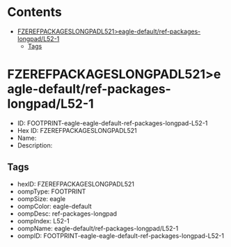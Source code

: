 



Contents
========

* [FZEREFPACKAGESLONGPADL521>eagle-default/ref-packages-longpad/L52-1](#fzerefpackageslongpadl521eagle-defaultref-packages-longpadl52-1)
	* [Tags](#tags)

# FZEREFPACKAGESLONGPADL521>eagle-default/ref-packages-longpad/L52-1

- ID: FOOTPRINT-eagle-eagle-default-ref-packages-longpad-L52-1
- Hex ID: FZEREFPACKAGESLONGPADL521
- Name: 
- Description: 

## Tags

- hexID: FZEREFPACKAGESLONGPADL521
- oompType: FOOTPRINT
- oompSize: eagle
- oompColor: eagle-default
- oompDesc: ref-packages-longpad
- oompIndex: L52-1
- oompName: eagle-default/ref-packages-longpad/L52-1
- oompID: FOOTPRINT-eagle-eagle-default-ref-packages-longpad-L52-1
